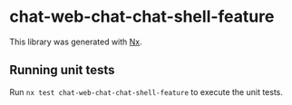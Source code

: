 # chat-web-chat-chat-shell-feature

This library was generated with [Nx](https://nx.dev).

## Running unit tests

Run `nx test chat-web-chat-chat-shell-feature` to execute the unit tests.
